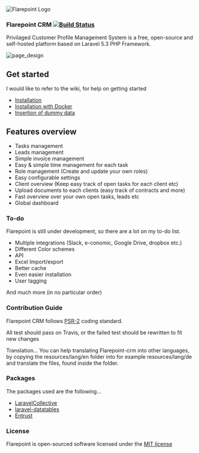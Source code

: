 

![Flarepoint Logo](pcms\public\images\Sri_Lanka_Army_Logo.png)
### Flarepoint CRM [![Build Status](https://travis-ci.org/Bottelet/Flarepoint-crm.svg?branch=develop)](https://travis-ci.org/Bottelet/Flarepoint-crm)
Privilaged Customer Profile Management System is a free, open-source and self-hosted platform based on Laravel 5.3 PHP Framework.

![page_design](pcms\public\images\dashboard.PNG)


## Get started

I would like to refer to the wiki, for help on getting started

* [Installation](https://github.com/Bottelet/Flarepoint-crm/wiki/Install)
* [Installation with Docker](https://github.com/Bottelet/Flarepoint-crm/wiki/Install-using-Docker)
* [Insertion of dummy data](https://github.com/Bottelet/Flarepoint-crm/wiki/Insertion-of-dummy-data)

## Features overview
- Tasks management
- Leads management
- Simple invoice management
- Easy & simple time management for each task
- Role management (Create and update your own roles)
- Easy configurable settings
- Client overview (Keep easy track of open tasks for each client etc)
- Upload documents to each clients (easy track of contracts and more)
- Fast overview over your own open tasks, leads etc
- Global dashboard


### To-do

Flarepoint is still under development, so there are a lot on my to-do list.

- Multiple integrations (Slack, e-conomic, Google Drive, dropbox etc.)
- Different Color schemes
- API
- Excel Import/export
- Better cache
- Even easier installation
- User tagging

And much more (in no particular order)

### Contribution Guide
Flarepoint CRM follows [PSR-2](https://github.com/php-fig/fig-standards/blob/master/accepted/PSR-2-coding-style-guide.md) coding standard.

All test should pass on Travis, or the failed test should be rewritten to fit new changes

Translation... You can help translating Flarepoint-crm into other languages, by copying the resources/lang/en folder into for example resources/lang/de and translate the files, found inside the folder.

### Packages
The packages used are the following...

- [LaravelCollective](https://github.com/LaravelCollective/html)
- [laravel-datatables](https://github.com/yajra/laravel-datatables)
- [Entrust](https://github.com/Zizaco/entrust)


### License

Flarepoint is open-sourced software licensed under the [MIT license](http://opensource.org/licenses/MIT)
